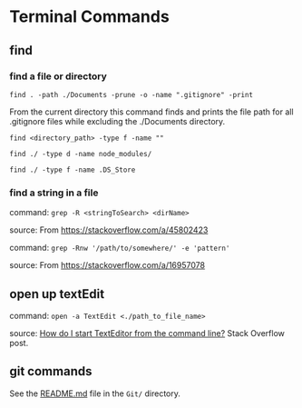 # Terminal Commands

<!-- TODO: add a Table of Contents here. See the same here https://github.com/JamieBort/Learning-Directory/blob/master/Git/common_git_commands.md#table-of-contents -->

## find

### find a file or directory

`find . -path ./Documents -prune -o -name ".gitignore" -print`

From the current directory this command finds and prints the file path for all .gitignore files while excluding the ./Documents directory.

`find <directory_path> -type f -name "`<wildcard-match>`"`

`find ./ -type d -name node_modules/`

`find ./ -type f -name .DS_Store`

### find a string in a file

command:
`grep -R <stringToSearch> <dirName>`

source:
From https://stackoverflow.com/a/45802423

command:
`grep -Rnw '/path/to/somewhere/' -e 'pattern'`

source:
From https://stackoverflow.com/a/16957078

## open up textEdit

command:
`open -a TextEdit <./path_to_file_name>`

source:
[How do I start TextEditor from the command line?](https://apple.stackexchange.com/a/16598) Stack Overflow post.

## git commands

See the [README.md](../../Git/README.md) file in the `Git/` directory.
